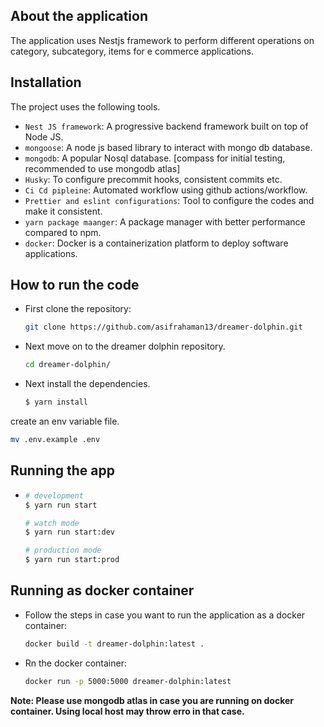 ## About the application

The application uses Nestjs framework to perform different operations on category, subcategory, items for e commerce applications.

## Installation 

The project uses the following tools.

- ```Nest JS framework```: A progressive backend framework built on top of Node JS.
- ```mongoose```: A node js based library to interact with mongo db database.
- ```mongodb```: A popular Nosql database. [compass for initial testing, recommended to use mongodb atlas]
- ```Husky```: To configure precommit hooks, consistent commits etc. 
- ```Ci Cd pipleine```: Automated workflow using github actions/workflow. 
- ```Prettier and eslint configurations```: Tool to configure the codes and make it consistent. 
- ```yarn package maanger```: A package manager with better performance compared to npm.
- ```docker```: Docker is a containerization platform to deploy software applications.


## How to run the code

- First clone the repository:
  ```bash
  git clone https://github.com/asifrahaman13/dreamer-dolphin.git
  ```

- Next move on to the dreamer dolphin repository.
  ```bash
  cd dreamer-dolphin/
  ```

- Next install the dependencies. 
  ```bash
  $ yarn install
  ```

create an env variable file. 

```bash
mv .env.example .env
```


## Running the app

- ```bash
  # development
  $ yarn run start

  # watch mode
  $ yarn run start:dev

  # production mode
  $ yarn run start:prod
    ```

## Running as docker container

- Follow the steps in case you want to run the application as a docker container:
  ```bash
  docker build -t dreamer-dolphin:latest .
  ```
- Rn the docker container:
  ```bash 
  docker run -p 5000:5000 dreamer-dolphin:latest
  ```

**Note: Please use mongodb atlas in case you are running on docker container. Using local host may throw erro in that case.**